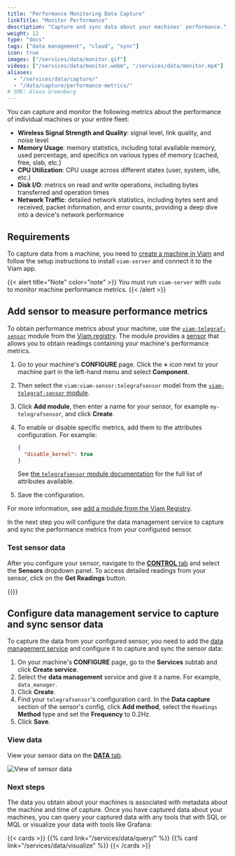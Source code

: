 ```yaml
---
title: "Performance Monitoring Data Capture"
linkTitle: "Monitor Performance"
description: "Capture and sync data about your machines' performance."
weight: 12
type: "docs"
tags: ["data management", "cloud", "sync"]
icon: true
images: ["/services/data/monitor.gif"]
videos: ["/services/data/monitor.webm", "/services/data/monitor.mp4"]
aliases:
  - "/services/data/capture/"
  - "/data/capture/performance-metrics/"
# SME: Alexa Greenberg
---
```


You can capture and monitor the following metrics about the performance of individual machines or your entire fleet:

- **Wireless Signal Strength and Quality**: signal level, link quality, and noise level
- **Memory Usage**: memory statistics, including total available memory, used percentage, and specifics on various types of memory (cached, free, slab, etc.)
- **CPU Utilization**: CPU usage across different states (user, system, idle, etc.)
- **Disk I/O**: metrics on read and write operations, including bytes transferred and operation times
- **Network Traffic**: detailed network statistics, including bytes sent and received, packet information, and error counts, providing a deep dive into a device's network performance

## Requirements

To capture data from a machine, you need to [create a machine in Viam](/cloud/machines/#add-a-new-machine) and follow the setup instructions to install `viam-server` and connect it to the Viam app.

{{< alert title="Note" color="note" >}}
You must run `viam-server` with `sudo` to monitor machine performance metrics.
{{< /alert >}}

## Add sensor to measure performance metrics

To obtain performance metrics about your machine, use the [`viam-telegraf-sensor`](https://app.viam.com/module/viam/viam-telegraf-sensor) module from the [Viam registry](/registry/).
The module provides a [sensor](/components/sensor/) that allows you to obtain readings containing your machine's performance metrics.

1. Go to your machine's **CONFIGURE** page. Click the **+** icon next to your machine part in the left-hand menu and select **Component**.
2. Then select the `viam:viam-sensor:telegrafsensor` model from the [`viam-telegraf-sensor` module](https://app.viam.com/module/viam/viam-telegraf-sensor).
3. Click **Add module**, then enter a name for your sensor, for example `my-telegrafsensor`, and click **Create**.
4. To enable or disable specific metrics, add them to the attributes configuration.
   For example:

   ```json
   {
     "disable_kernel": true
   }
   ```

   See [the `telegrafsensor` module documentation](https://github.com/viamrobotics/viam-telegraf-sensor?tab=readme-ov-file#attributes) for the full list of attributes available.

5. Save the configuration.

For more information, see [add a module from the Viam Registry](/registry/configure/#add-a-modular-resource-from-the-viam-registry).

In the next step you will configure the data management service to capture and sync the performance metrics from your configured sensor.

### Test sensor data

After you configure your sensor, navigate to the [**CONTROL** tab](/fleet/control/) and select the **Sensors** dropdown panel.
To access detailed readings from your sensor, click on the **Get Readings** button.

{{<gif webm_src="/services/data/monitor.webm" mp4_src="/services/data/monitor.mp4" alt="sensor control tab">}}

## Configure data management service to capture and sync sensor data

To capture the data from your configured sensor, you need to add the [data management service](/services/data/) and configure it to capture and sync the sensor data:

1. On your machine's **CONFIGURE** page, go to the **Services** subtab and click **Create service**.
2. Select the **data management** service and give it a name.
   For example, `data_manager`.
3. Click **Create**.
4. Find your `telegrafsensor`'s configuration card.
   In the **Data capture** section of the sensor's config, click **Add method**, select the `Readings` **Method** type and set the **Frequency** to 0.2Hz.
5. Click **Save**.

### View data

View your sensor data on the [**DATA** tab](https://app.viam.com/data/view?view=sensors).

![View of sensor data](/services/data/sensor-data.png)

### Next steps

The data you obtain about your machines is associated with metadata about the machine and time of capture.
Once you have captured data about your machines, you can query your captured data with any tools that with SQL or MQL or visualize your data with tools like Grafana:

{{< cards >}}
{{% card link="/services/data/query/" %}}
{{% card link="/services/data/visualize" %}}
{{< /cards >}}
